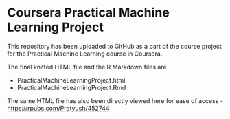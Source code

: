 # Coursera Practical Machine Learning Project

This repository has been uploaded to GitHub as a part of the course project for the Practical Machine Learning course in Coursera.

The final knitted HTML file and the R Markdown files are

- PracticalMachineLearningProject.html
- PracticalMachineLearningProject.Rmd

The same HTML file has also been directly viewed here for ease of access -
https://rpubs.com/Pratyush/452744

